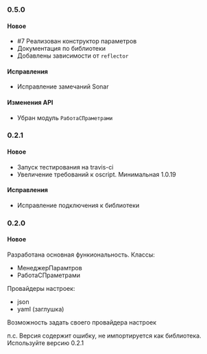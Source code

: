 ### 0.5.0

#### Новое
* #7 Реализован конструктор параметров
* Документация по библиотеки
* Добавлены зависимости от `reflector`

#### Исправления
* Исправление замечаний Sonar

#### Изменения API
* Убран модуль `РаботаСПраметрами`

### 0.2.1

#### Новое
* Запуск тестирования на travis-ci
* Увеличение требований к oscript. Минимальная 1.0.19

#### Исправления
* Исправление подключения к библиотеки

### 0.2.0

#### Новое
Разработана основная функиональность.
Классы:
- МенеджерПарамтров
- РаботаСПраметрами

Провайдеры настроек:
- json
- yaml (заглушка)

Возможность задать своего провайдера настроек

п.с. Версия содержит ошибку, не импортируется как библиотека. Используйте версию 0.2.1
